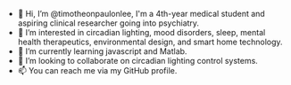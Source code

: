 - 👋 Hi, I’m @timotheonpaulonlee, I'm a 4th-year medical student and aspiring clinical researcher going into psychiatry.
- 👀 I’m interested in circadian lighting, mood disorders, sleep, mental health therapeutics, environmental design, and smart home technology.
- 🌱 I’m currently learning javascript and Matlab.
- 💞️ I’m looking to collaborate on circadian lighting control systems.
- 📫 You can reach me via my GitHub profile.

<!---
timotheonpaulonlee/timotheonpaulonlee is a ✨ special ✨ repository because its `README.md` (this file) appears on your GitHub profile.
You can click the Preview link to take a look at your changes.
--->

